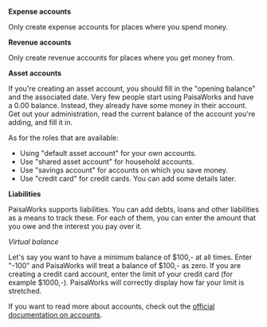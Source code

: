 **Expense accounts**

Only create expense accounts for places where you spend money.

**Revenue accounts**

Only create revenue accounts for places where you get money from.

**Asset accounts**

If you're creating an asset account, you should fill in the "opening balance" and the associated date. Very few people start using PaisaWorks and have a 0.00 balance. Instead, they already have some money in their account. Get out your administration, read the current balance of the account you're adding, and fill it in.

As for the roles that are available:

- Using "default asset account" for your own accounts.
- Use "shared asset account" for household accounts.
- Use "savings account" for accounts on which you save money.
- Use "credit card" for credit cards. You can add some details later.

**Liabilities**

PaisaWorks supports liabilities. You can add debts, loans and other liabilities as a means to track these. For each of them, you can enter the amount that you owe and the interest you pay over it. 

*Virtual balance*

Let's say you want to have a minimum balance of $100,- at all times. Enter "-100" and PaisaWorks will treat a balance of $100,- as zero. If you are creating a credit card account, enter the limit of your credit card (for example $1000,-). PaisaWorks will correctly display how far your limit is stretched.



If you want to read more about accounts, check out the [official documentation on accounts](https://firefly-iii.readthedocs.io/en/latest/concepts/accounts.html).
